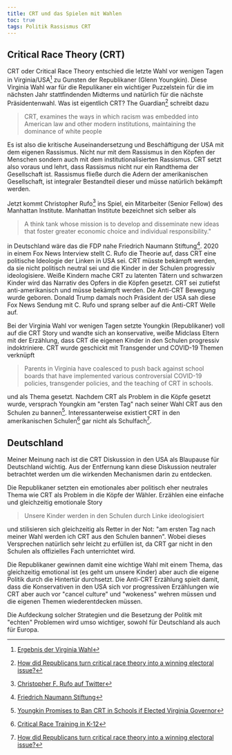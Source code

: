 ```yaml
---
title: CRT und das Spielen mit Wahlen
toc: true
tags: Politik Rassismus CRT
---
```


## Critical Race Theory (CRT)

CRT oder Critical Race Theory entschied die letzte Wahl vor wenigen Tagen in Virginia/USA[^virginia] zu Gunsten der Republikaner (Glenn Youngkin). Diese Virginia Wahl war für die Repulikaner ein wichtiger Puzzelstein für die im nächsten Jahr stattfindenden Midterms und natürlich für die nächste Präsidentenwahl. Was ist eigentlich CRT? The Guardian[^guardian] schreibt dazu

>CRT, examines the ways in which racism was embedded into American law and other modern institutions, maintaining the dominance of white people

Es ist also die kritische Auseinandersetzung und Beschäftigung der USA mit dem eigenen Rassismus. Nicht nur mit dem Rassismus in den Köpfen der Menschen sondern auch mit dem institutionalisierten Rassismus. CRT setzt also voraus und lehrt, dass Rassismus nicht nur ein Randthema der Gesellschaft ist. Rassismus fließe durch die Adern der amerikanischen Gesellschaft, ist integraler Bestandteil dieser und müsse natürlich bekämpft werden.

Jetzt kommt Christopher Rufo[^realchrisrufo] ins Spiel, ein Mitarbeiter (Senior Fellow) des Manhattan Institute. Manhattan Institute bezeichnet sich selber als 

> A think tank whose mission is to develop and disseminate new ideas that foster greater economic choice and individual responsibility." 

in Deutschland wäre das die FDP nahe Friedrich Naumann Stiftung[^fnaumann]. 2020 in einem Fox News Interview stellt C. Rufo die Theorie auf, dass CRT eine politische Ideologie der Linken in USA sei. CRT müsste bekämpft werden, da sie nicht politisch neutral sei und die Kinder in der Schulen progressiv ideologisiere. Weiße Kindern mache CRT zu latenten Tätern und schwarzen Kinder wird das Narrativ des Opfers in die Köpfen gesetzt. CRT sei zutiefst anti-amerikanisch und müsse bekämpft werden. Die Anti-CRT Bewegung wurde geboren. Donald Trump damals noch Präsident der USA sah diese Fox News Sendung mit C. Rufo und sprang selber auf die Anti-CRT Welle auf.

Bei der Virginia Wahl vor wenigen Tagen setzte Youngkin (Republikaner) voll auf die CRT Story und wandte sich an konservative, weiße Midclass Eltern mit der Erzählung, dass CRT die eigenen Kinder in den Schulen progressiv indoktriniere. CRT wurde geschickt mit Transgender und COVID-19 Themen verknüpft

>Parents in Virginia have coalesced to push back against school boards that have implemented various controversial COVID-19 policies, transgender policies, and the teaching of CRT in schools. 

und als Thema gesetzt. Nachdem CRT als Problem in die Köpfe gesetzt wurde, versprach Youngkin am "ersten Tag" nach seiner Wahl CRT aus den Schulen zu bannen[^youngkin]. Interessanterweise existiert CRT in den amerikanischen Schulen[^crt] gar nicht als Schulfach[^guardian].

## Deutschland

Meiner Meinung nach ist die CRT Diskussion in den USA als Blaupause für Deutschland wichtig. Aus der Entfernung kann diese Diskussion neutraler betrachtet werden um die wirkenden Mechanismen darin zu entdecken.

Die Republikaner setzten ein emotionales aber politisch eher neutrales Thema wie CRT als Problem in die Köpfe der Wähler. Erzählen eine einfache und gleichzeitig emotionale Story 

>Unsere Kinder werden in den Schulen durch Linke ideologisiert

und stilisieren sich gleichzeitig als Retter in der Not: "am ersten Tag nach meiner Wahl werden ich CRT aus den Schulen bannen". Wobei dieses Versprechen natürlich sehr leicht zu erfüllen ist, da CRT gar nicht in den Schulen als offizielles Fach unterrichtet wird. 

Die Republikaner gewinnen damit eine wichtige Wahl mit einem Thema, das gleichzeitig emotional ist (es geht um unsere Kinder) aber auch die eigene Politik durch die Hintertür durchsetzt. Die Anti-CRT Erzählung spielt damit, dass die Konservativen in den USA sich vor progressiven Erzählungen wie CRT aber auch vor "cancel culture" und "wokeness" wehren müssen und die eigenen Themen wiederentdecken müssen.

Die Aufdeckung solcher Strategien und die Besetzung der Politik mit "echten" Problemen wird umso wichtiger, sowohl für Deutschland als auch für Europa.

[^guardian]: [How did Republicans turn critical race theory into a winning electoral issue?](https://www.theguardian.com/us-news/2021/nov/03/republicans-critical-race-theory-winning-electoral-issue)
[^realchrisrufo]: [Christopher F. Rufo auf Twitter](https://twitter.com/realchrisrufo)
[^fnaumann]: [Friedrich Naumann Stiftung](https://www.freiheit.org/de)
[^virginia]: [Ergebnis der Virginia Wahl](https://results.elections.virginia.gov/vaelections/2021%20November%20General/Site/Statewide.html)
[^youngkin]: [Youngkin Promises to Ban CRT in Schools if Elected Virginia Governor](https://news.yahoo.com/youngkin-promises-ban-crt-schools-145548135.html)
[^crt]: [Critical Race Training in K-12](https://criticalrace.org/k-12/)
